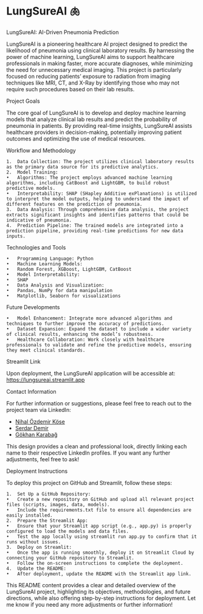 # LungSureAI 🫁
LungSureAI: AI-Driven Pneumonia Prediction

LungSureAI is a pioneering healthcare AI project designed to predict the likelihood of pneumonia using clinical laboratory results. By harnessing the power of machine learning, LungSureAI aims to support healthcare professionals in making faster, more accurate diagnoses, while minimizing the need for unnecessary medical imaging. This project is particularly focused on reducing patients’ exposure to radiation from imaging techniques like MRI, CT, and X-Ray by identifying those who may not require such procedures based on their lab results.

Project Goals

The core goal of LungSureAI is to develop and deploy machine learning models that analyze clinical lab results and predict the probability of pneumonia in patients. By providing real-time insights, LungSureAI assists healthcare providers in decision-making, potentially improving patient outcomes and optimizing the use of medical resources.

Workflow and Methodology

	1.	Data Collection: The project utilizes clinical laboratory results as the primary data source for its predictive analytics.
	2.	Model Training:
	•	Algorithms: The project employs advanced machine learning algorithms, including CatBoost and LightGBM, to build robust predictive models.
	•	Interpretability: SHAP (SHapley Additive exPlanations) is utilized to interpret the model outputs, helping to understand the impact of different features on the prediction of pneumonia.
	3.	Data Analysis: Through comprehensive data analysis, the project extracts significant insights and identifies patterns that could be indicative of pneumonia.
	4.	Prediction Pipeline: The trained models are integrated into a prediction pipeline, providing real-time predictions for new data inputs.

Technologies and Tools

	•	Programming Language: Python
	•	Machine Learning Models:
	•	Random Forest, XGBoost, LightGBM, CatBoost
	•	Model Interpretability:
	•	SHAP
	•	Data Analysis and Visualization:
	•	Pandas, NumPy for data manipulation
	•	Matplotlib, Seaborn for visualizations

Future Developments

	•	Model Enhancement: Integrate more advanced algorithms and techniques to further improve the accuracy of predictions.
	•	Dataset Expansion: Expand the dataset to include a wider variety of clinical results, enhancing the model’s robustness.
	•	Healthcare Collaboration: Work closely with healthcare professionals to validate and refine the predictive models, ensuring they meet clinical standards.

Streamlit Link

Upon deployment, the LungSureAI application will be accessible at:
https://lungsureai.streamlit.app

Contact Information

For further information or suggestions, please feel free to reach out to the project team via LinkedIn:

- [Nihal Özdemir Köse](https://www.linkedin.com/in/nihal-%C3%B6zdemir-k%C3%B6se-a5481463/) 
- [Serdar Demir](https://www.linkedin.com/in/serdar-demir-b299161/) 
- [Gökhan Karabağ](https://www.linkedin.com/in/gokhankarabag/) 

This design provides a clean and professional look, directly linking each name to their respective LinkedIn profiles. If you want any further adjustments, feel free to ask!

Deployment Instructions

To deploy this project on GitHub and Streamlit, follow these steps:

	1.	Set Up a GitHub Repository:
	•	Create a new repository on GitHub and upload all relevant project files (scripts, images, data, models).
	•	Include the requirements.txt file to ensure all dependencies are easily installed.
	2.	Prepare the Streamlit App:
	•	Ensure that your Streamlit app script (e.g., app.py) is properly configured to load the models and data files.
	•	Test the app locally using streamlit run app.py to confirm that it runs without issues.
	3.	Deploy on Streamlit:
	•	Once the app is running smoothly, deploy it on Streamlit Cloud by connecting your GitHub repository to Streamlit.
	•	Follow the on-screen instructions to complete the deployment.
	4.	Update the README:
	•	After deployment, update the README with the Streamlit app link.

This README content provides a clear and detailed overview of the LungSureAI project, highlighting its objectives, methodologies, and future directions, while also offering step-by-step instructions for deployment. Let me know if you need any more adjustments or further information!
